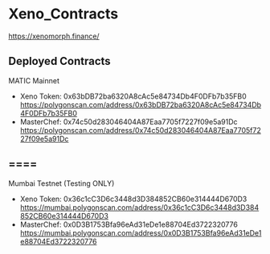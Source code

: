 # Xeno_Contracts
https://xenomorph.finance/

## Deployed Contracts
MATIC Mainnet
- Xeno Token: 0x63bDB72ba6320A8cAc5e84734Db4F0DFb7b35FB0
	https://polygonscan.com/address/0x63bDB72ba6320A8cAc5e84734Db4F0DFb7b35FB0
- MasterChef: 0x74c50d283046404A87Eaa7705f7227f09e5a91Dc
	https://polygonscan.com/address/0x74c50d283046404A87Eaa7705f7227f09e5a91Dc
## ====
Mumbai Testnet (Testing ONLY)
- Xeno Token: 0x36c1cC3D6c3448d3D384852CB60e314444D670D3
	https://mumbai.polygonscan.com/address/0x36c1cC3D6c3448d3D384852CB60e314444D670D3
- MasterChef: 0x0D3B1753Bfa96eAd31eDe1e88704Ed3722320776
	https://mumbai.polygonscan.com/address/0x0D3B1753Bfa96eAd31eDe1e88704Ed3722320776
